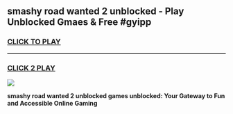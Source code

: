 
## smashy road wanted 2 unblocked - Play Unblocked Gmaes & Free #gyipp
<h3>
<a href="https://news.freeplayer.one?title=smashy_road_wanted_2_unblocked&ref=24F">CLICK TO PLAY</a></h3>
<hr>

<h3>
<a href="https://news.freeplayer.one?title=smashy_road_wanted_2_unblocked&ref=24F">CLICK 2 PLAY</a>
  
</h3>

<a href="https://news.freeplayer.one?title=smashy_road_wanted_2_unblocked&ref=24F/"><img src="https://clearcache.store/games.png"></a>


**smashy road wanted 2 unblocked games unblocked: Your Gateway to Fun and Accessible Online Gaming**
